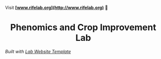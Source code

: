 Visit **[www.rifelab.org](http://www.rifelab.org)** 🚀

<h1 align="center">Phenomics and Crop Improvement Lab</h1>

_Built with [Lab Website Template](https://greene-lab.gitbook.io/lab-website-template-docs)_

